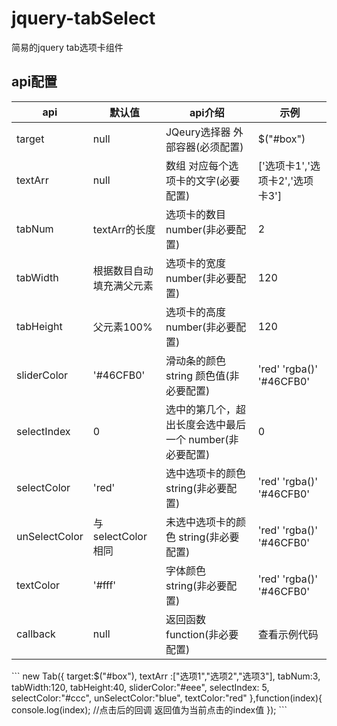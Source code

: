 # jquery-tabSelect
简易的jquery tab选项卡组件
## api配置

<table class="table table-bordered table-striped table-condensed">

<thead>
    <tr>
        <th>api</th>    
        <th>默认值</th>
        <th>api介绍</th>
        <th>示例</th>
    </tr>
</thead>

<tbody>
    <tr>
        <td>target</td>
        <td>null</td>
        <td>JQeury选择器 外部容器(必须配置)</td>
        <td>$("#box")</td>
    </tr>
    <tr>
        <td>textArr</td>
        <td>null</td>
        <td>数组 对应每个选项卡的文字(必要配置)</td>
        <td>['选项卡1','选项卡2','选项卡3']</td>
    </tr>
    <tr>
        <td>tabNum</td>
        <td>textArr的长度</td>
        <td>选项卡的数目 number(非必要配置)</td>
        <td>2</td>
    </tr>
    <tr>
        <td>tabWidth</td>
        <td>根据数目自动填充满父元素</td>
        <td>选项卡的宽度 number(非必要配置)</td>
        <td>120</td>
    </tr>
    <tr>
        <td>tabHeight</td>
        <td>父元素100%</td>
        <td>选项卡的高度 number(非必要配置)</td>
        <td>120</td>
    </tr>
    <tr>
        <td>sliderColor</td>
        <td>'#46CFB0'</td>
        <td>滑动条的颜色 string 颜色值(非必要配置)</td>
        <td>'red' 'rgba()' '#46CFB0'</td>
    </tr>
    <tr>
        <td>selectIndex</td>
        <td>0</td>
        <td>选中的第几个，超出长度会选中最后一个 number(非必要配置)</td>
        <td>0</td>
    </tr>
    <tr>
        <td>selectColor</td>
        <td>'red'</td>
        <td>选中选项卡的颜色 string(非必要配置)</td>
        <td>'red' 'rgba()' '#46CFB0'</td>
    </tr>
    <tr>
        <td>unSelectColor</td>
        <td>与selectColor相同</td>
        <td>未选中选项卡的颜色 string(非必要配置)</td>
        <td>'red' 'rgba()' '#46CFB0'</td>
    </tr>
    <tr>
        <td>textColor</td>
        <td>'#fff'</td>
        <td>字体颜色 string(非必要配置)</td>
        <td>'red' 'rgba()' '#46CFB0'</td>
    </tr>
    <tr>
        <td>callback</td>
        <td>null</td>
        <td>返回函数 function(非必要配置)</td>
        <td>查看示例代码</td>
    </tr>
</tbody>
</table>
```
new Tab({
    target:$("#box"),
    textArr :["选项1","选项2","选项3"],
    tabNum:3,  
    tabWidth:120,
    tabHeight:40,
    sliderColor:"#eee",
    selectIndex: 5,   
    selectColor:"#ccc",
    unSelectColor:"blue",
    textColor:"red"
},function(index){
    console.log(index); //点击后的回调 返回值为当前点击的index值
});
```
